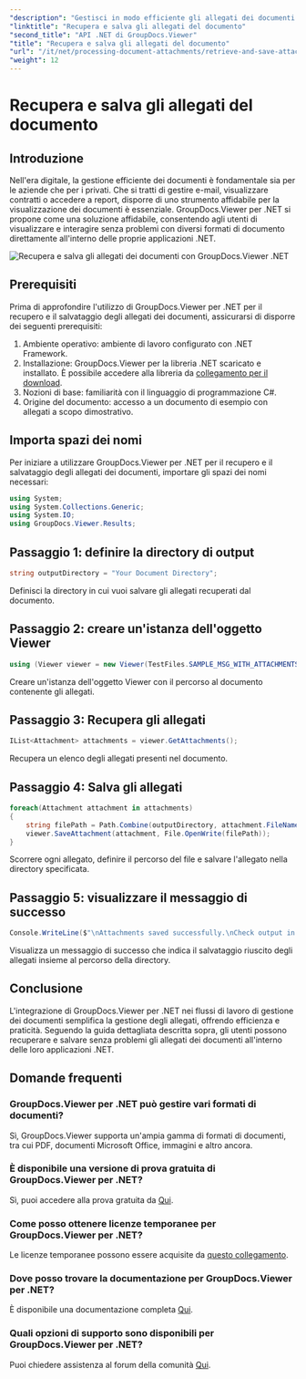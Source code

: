 ```yaml
---
"description": "Gestisci in modo efficiente gli allegati dei documenti nelle applicazioni .NET utilizzando GroupDocs.Viewer. Recupera e salva gli allegati senza problemi."
"linktitle": "Recupera e salva gli allegati del documento"
"second_title": "API .NET di GroupDocs.Viewer"
"title": "Recupera e salva gli allegati del documento"
"url": "/it/net/processing-document-attachments/retrieve-and-save-attachments/"
"weight": 12
---
```


# Recupera e salva gli allegati del documento

## Introduzione
Nell'era digitale, la gestione efficiente dei documenti è fondamentale sia per le aziende che per i privati. Che si tratti di gestire e-mail, visualizzare contratti o accedere a report, disporre di uno strumento affidabile per la visualizzazione dei documenti è essenziale. GroupDocs.Viewer per .NET si propone come una soluzione affidabile, consentendo agli utenti di visualizzare e interagire senza problemi con diversi formati di documento direttamente all'interno delle proprie applicazioni .NET.

![Recupera e salva gli allegati dei documenti con GroupDocs.Viewer .NET](/viewer/processing-document-attachments/retrieve-and-save-document-attachments.png)

## Prerequisiti
Prima di approfondire l'utilizzo di GroupDocs.Viewer per .NET per il recupero e il salvataggio degli allegati dei documenti, assicurarsi di disporre dei seguenti prerequisiti:
1. Ambiente operativo: ambiente di lavoro configurato con .NET Framework.
2. Installazione: GroupDocs.Viewer per la libreria .NET scaricato e installato. È possibile accedere alla libreria da [collegamento per il download](https://releases.groupdocs.com/viewer/net/).
3. Nozioni di base: familiarità con il linguaggio di programmazione C#.
4. Origine del documento: accesso a un documento di esempio con allegati a scopo dimostrativo.

## Importa spazi dei nomi
Per iniziare a utilizzare GroupDocs.Viewer per .NET per il recupero e il salvataggio degli allegati dei documenti, importare gli spazi dei nomi necessari:
```csharp
using System;
using System.Collections.Generic;
using System.IO;
using GroupDocs.Viewer.Results;
```

## Passaggio 1: definire la directory di output
```csharp
string outputDirectory = "Your Document Directory";
```
Definisci la directory in cui vuoi salvare gli allegati recuperati dal documento.
## Passaggio 2: creare un'istanza dell'oggetto Viewer
```csharp
using (Viewer viewer = new Viewer(TestFiles.SAMPLE_MSG_WITH_ATTACHMENTS))
```
Creare un'istanza dell'oggetto Viewer con il percorso al documento contenente gli allegati.
## Passaggio 3: Recupera gli allegati
```csharp
IList<Attachment> attachments = viewer.GetAttachments();
```
Recupera un elenco degli allegati presenti nel documento.
## Passaggio 4: Salva gli allegati
```csharp
foreach(Attachment attachment in attachments)
{
    string filePath = Path.Combine(outputDirectory, attachment.FileName);  
    viewer.SaveAttachment(attachment, File.OpenWrite(filePath)); 
}
```
Scorrere ogni allegato, definire il percorso del file e salvare l'allegato nella directory specificata.
## Passaggio 5: visualizzare il messaggio di successo
```csharp
Console.WriteLine($"\nAttachments saved successfully.\nCheck output in {outputDirectory}.");
```
Visualizza un messaggio di successo che indica il salvataggio riuscito degli allegati insieme al percorso della directory.

## Conclusione
L'integrazione di GroupDocs.Viewer per .NET nei flussi di lavoro di gestione dei documenti semplifica la gestione degli allegati, offrendo efficienza e praticità. Seguendo la guida dettagliata descritta sopra, gli utenti possono recuperare e salvare senza problemi gli allegati dei documenti all'interno delle loro applicazioni .NET.
## Domande frequenti
### GroupDocs.Viewer per .NET può gestire vari formati di documenti?
Sì, GroupDocs.Viewer supporta un'ampia gamma di formati di documenti, tra cui PDF, documenti Microsoft Office, immagini e altro ancora.
### È disponibile una versione di prova gratuita di GroupDocs.Viewer per .NET?
Sì, puoi accedere alla prova gratuita da [Qui](https://releases.groupdocs.com/).
### Come posso ottenere licenze temporanee per GroupDocs.Viewer per .NET?
Le licenze temporanee possono essere acquisite da [questo collegamento](https://purchase.groupdocs.com/temporary-license/).
### Dove posso trovare la documentazione per GroupDocs.Viewer per .NET?
È disponibile una documentazione completa [Qui](https://tutorials.groupdocs.com/viewer/net/).
### Quali opzioni di supporto sono disponibili per GroupDocs.Viewer per .NET?
Puoi chiedere assistenza al forum della comunità [Qui](https://forum.groupdocs.com/c/viewer/9).